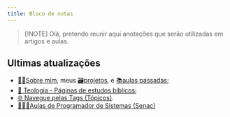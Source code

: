 ```yaml
---
title: Bloco de notas
---
```

> [!NOTE]  Olá, pretendo reunir aqui anotações que serão utilizadas em artigos e aulas.

## Ultimas atualizações

- [👨‍🏫Sobre mim](https://github.com/jocile), meus [🗃projetos](https://jocile.com/site/projetos/), e [📚aulas passadas](https://jocile.com/site/blog/);
- [📖 Teologia - Páginas de estudos bíblicos](teologia/index);
- [🌐 Navegue pelas Tags (Tópicos)](/tags/).
- [👨🏻‍💻Aulas de Programador de Sistemas (Senac)](programador/index)
